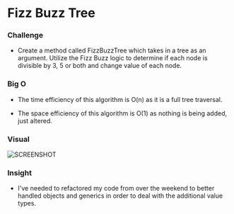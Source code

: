 # Fizz Buzz Tree

### Challenge

- Create a method called FizzBuzzTree which takes in a tree as an argument. Utilize the Fizz Buzz logic to determine if each node is divisible by 3, 5 or both and change value of each node.

### Big O

- The time efficiency of this algorithm is O(n) as it is a full tree traversal.

- The space efficiency of this algorithm is O(1) as nothing is being added, just altered.

### Visual
![SCREENSHOT]()

### Insight

- I've needed to refactored my code from over the weekend to better handled objects and generics in order to deal with the additional value types.